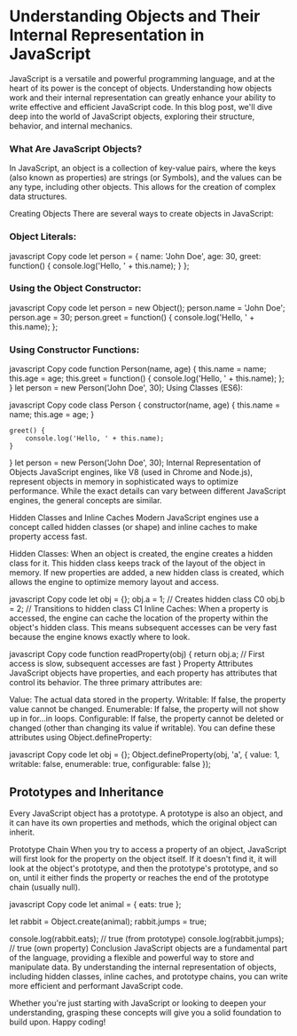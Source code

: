 # Understanding Objects and Their Internal Representation in JavaScript
JavaScript is a versatile and powerful programming language, and at the heart of its power is the concept of objects. Understanding how objects work and their internal representation can greatly enhance your ability to write effective and efficient JavaScript code. In this blog post, we'll dive deep into the world of JavaScript objects, exploring their structure, behavior, and internal mechanics.

### What Are JavaScript Objects?
In JavaScript, an object is a collection of key-value pairs, where the keys (also known as properties) are strings (or Symbols), and the values can be any type, including other objects. This allows for the creation of complex data structures.

Creating Objects
There are several ways to create objects in JavaScript:

### Object Literals:

javascript
Copy code
let person = {
    name: 'John Doe',
    age: 30,
    greet: function() {
        console.log('Hello, ' + this.name);
    }
};
### Using the Object Constructor:

javascript
Copy code
let person = new Object();
person.name = 'John Doe';
person.age = 30;
person.greet = function() {
    console.log('Hello, ' + this.name);
};
### Using Constructor Functions:

javascript
Copy code
function Person(name, age) {
    this.name = name;
    this.age = age;
    this.greet = function() {
        console.log('Hello, ' + this.name);
    };
}
let person = new Person('John Doe', 30);
Using Classes (ES6):

javascript
Copy code
class Person {
    constructor(name, age) {
        this.name = name;
        this.age = age;
    }

    greet() {
        console.log('Hello, ' + this.name);
    }
}
let person = new Person('John Doe', 30);
Internal Representation of Objects
JavaScript engines, like V8 (used in Chrome and Node.js), represent objects in memory in sophisticated ways to optimize performance. While the exact details can vary between different JavaScript engines, the general concepts are similar.

Hidden Classes and Inline Caches
Modern JavaScript engines use a concept called hidden classes (or shape) and inline caches to make property access fast.

Hidden Classes: When an object is created, the engine creates a hidden class for it. This hidden class keeps track of the layout of the object in memory. If new properties are added, a new hidden class is created, which allows the engine to optimize memory layout and access.

javascript
Copy code
let obj = {};
obj.a = 1; // Creates hidden class C0
obj.b = 2; // Transitions to hidden class C1
Inline Caches: When a property is accessed, the engine can cache the location of the property within the object's hidden class. This means subsequent accesses can be very fast because the engine knows exactly where to look.

javascript
Copy code
function readProperty(obj) {
    return obj.a; // First access is slow, subsequent accesses are fast
}
Property Attributes
JavaScript objects have properties, and each property has attributes that control its behavior. The three primary attributes are:

Value: The actual data stored in the property.
Writable: If false, the property value cannot be changed.
Enumerable: If false, the property will not show up in for...in loops.
Configurable: If false, the property cannot be deleted or changed (other than changing its value if writable).
You can define these attributes using Object.defineProperty:

javascript
Copy code
let obj = {};
Object.defineProperty(obj, 'a', {
    value: 1,
    writable: false,
    enumerable: true,
    configurable: false
});
## Prototypes and Inheritance
Every JavaScript object has a prototype. A prototype is also an object, and it can have its own properties and methods, which the original object can inherit.

Prototype Chain
When you try to access a property of an object, JavaScript will first look for the property on the object itself. If it doesn't find it, it will look at the object's prototype, and then the prototype's prototype, and so on, until it either finds the property or reaches the end of the prototype chain (usually null).

javascript
Copy code
let animal = {
    eats: true
};

let rabbit = Object.create(animal);
rabbit.jumps = true;

console.log(rabbit.eats); // true (from prototype)
console.log(rabbit.jumps); // true (own property)
Conclusion
JavaScript objects are a fundamental part of the language, providing a flexible and powerful way to store and manipulate data. By understanding the internal representation of objects, including hidden classes, inline caches, and prototype chains, you can write more efficient and performant JavaScript code.

Whether you're just starting with JavaScript or looking to deepen your understanding, grasping these concepts will give you a solid foundation to build upon. Happy coding!







